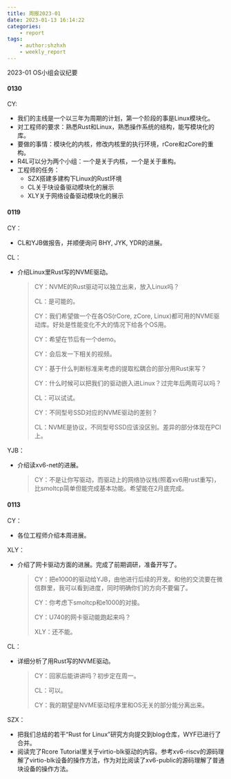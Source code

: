 ```yaml
---
title: 周报2023-01
date: 2023-01-13 16:14:22
categories:
    - report
tags:
    - author:shzhxh
    - weekly_report
---
```


2023-01 OS小组会议纪要

<!-- more -->

#### 0130

CY:

- 我们的主线是一个以三年为周期的计划，第一个阶段的事是Linux模块化。
- 对工程师的要求：熟悉Rust和Linux，熟悉操作系统的结构，能写模块化的库。
- 要做的事情：模块化的内核，修改内核里的执行环境，rCore和zCore的重构。
- R4L可以分为两个小组：一个是关于内核，一个是关于重构。
- 工程师的任务：
  - SZX搭建多建构下Linux的Rust环境
  - CL关于块设备驱动模块化的展示
  - XLY关于网络设备驱动模块化的展示

#### 0119

CY：

- CL和YJB做报告，并顺便询问 BHY, JYK, YDR的进展。

CL：

- 介绍Linux里Rust写的NVME驱动。

  > CY：NVME的Rust驱动可以独立出来，放入Linux吗？
  >
  > CL：是可能的。
  >
  > CY：我们希望做一个在各OS(rCore, zCore, Linux)都可用的NVME驱动库。好处是性能变化不大的情况下给各个OS用。
  >
  > CY：希望在节后有一个demo。
  >
  > CY：会后发一下相关的视频。
  >
  > CY：基于什么判断标准来考虑的提取松耦合的部分用Rust来写？
  >
  > CY：什么时候可以把我们的驱动嵌入进Linux？过完年后两周可以吗？
  >
  > CL：可以试试。
  >
  > CY：不同型号SSD对应的NVME驱动的差别？
  >
  > CL：NVME是协议，不同型号SSD应该没区别。差异的部分体现在PCI上。

YJB：

- 介绍读xv6-net的进展。

  > CY：不是让你写驱动，而驱动上的网络协议栈(照着xv6用rust重写)，比smoltcp简单但能完成基本功能。希望能在2月底完成。

#### 0113

CY：

- 各位工程师介绍本周进展。

XLY：

- 介绍了网卡驱动方面的进展。完成了前期调研，准备开写了。

  > CY：把e1000的驱动给YJB，由他进行后续的开发。和他的交流要在微信群里，我可以看到进度，同时明确你们的方向不要偏了。
  >
  > CY：你考虑下smoltcp和e1000的对接。
  >
  > CY：U740的网卡驱动能跑起来吗？
  >
  > XLY：还不能。

CL：

- 详细分析了用Rust写的NVME驱动。

  > CY：回家后能讲讲吗？初步定在周一。
  >
  > CL：可以。
  >
  > CY：我的期望是NVME驱动程序里和OS无关的部分能分离出来。

SZX：

- 把我们总结的若干“Rust for Linux”研究方向提交到blog仓库，WYF已进行了合并。
- 阅读完了Rcore Tutorial里关于virtio-blk驱动的内容。参考xv6-riscv的源码理解了virtio-blk设备的操作方法，作为对比阅读了xv6-public的源码理解了普通块设备的操作方法。
